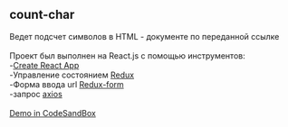 ## count-char

Ведет подсчет символов в HTML - документе по переданной ссылке <br />
<br />
Проект был выполнен на React.js с помощью инструментов:<br />
-[Create React App](https://github.com/facebook/create-react-app)<br />
-Управление состоянием [Redux](https://github.com/reduxjs/redux)<br/>
-Форма ввода url [Redux-form](https://github.com/erikras/redux-form)<br/>
-запрос [axios](https://github.com/axios/axios)<br/>
<br />
[Demo in CodeSandBox](https://codesandbox.io/s/count-char-iinxk)
